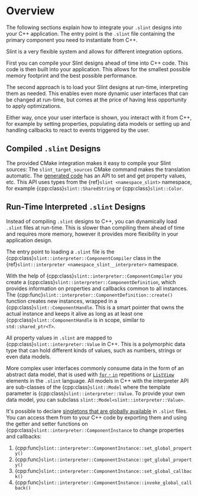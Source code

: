 
# Overview

The following sections explain how to integrate your `.slint` designs into your
C++ application. The entry point is the `.slint` file containing the primary
component you need to instantiate from C++.

Slint is a very flexible system and allows for different integration options.

First you can compile your Slint designs ahead of time into C++ code. This
code is then built into your application. This allows for the smallest
possible memory footprint and the best possible performance.

The second approach is to load your Slint designs at run-time, interpreting
them as needed. This enables even more dynamic user interfaces that can be
changed at run-time, but comes at the price of having less opportunity to apply
optimizations.

Either way, once your user interface is shown, you interact with it from C++,
for example by setting properties, populating data models or setting up and
handling callbacks to react to events triggered by the user.

## Compiled `.slint` Designs

The provided CMake integration makes it easy to compile your Slint sources:
The `slint_target_sources` CMake command makes the translation automatic. The
[generated code](generated_code.md) has an API to set and get property values,
etc. This API uses types from the {ref}`slint <namespace_slint>` namespace, for
example {cpp:class}`slint::SharedString` or {cpp:class}`slint::Color`.

## Run-Time Interpreted `.slint` Designs

Instead of compiling `.slint` designs to C++, you can dynamically load `.slint`
files at run-time. This is slower than compiling them ahead of time and requires
more memory, however it provides more flexibility in your application design.

The entry point to loading a `.slint` file is the
{cpp:class}`slint::interpreter::ComponentCompiler` class in the
{ref}`slint::interpreter <namespace_slint__interpreter>` namespace.

With the help of {cpp:class}`slint::interpreter::ComponentCompiler` you create
a {cpp:class}`slint::interpreter::ComponentDefinition`, which provides
information on properties and callbacks common to all instances. The
{cpp:func}`slint::interpreter::ComponentDefinition::create()` function creates
new instances, wrapped in a {cpp:class}`slint::ComponentHandle`. This is a smart
pointer that owns the actual instance and keeps it alive as long as at least one
{cpp:class}`slint::ComponentHandle` is in scope, similar to
`std::shared_ptr<T>`.

All property values in `.slint` are mapped to
{cpp:class}`slint::interpreter::Value` in C++. This is a polymorphic data type
that can hold different kinds of values, such as numbers, strings or even data
models.

More complex user interfaces commonly consume data in the form of an abstract
data model, that is used with [`for` - `in`](markdown/langref.md#repetition)
repetitions or [`ListView`](markdown/widgets.md#listview) elements in the
`.slint` language. All models in C++ with the interpreter API are sub-classes
of the {cpp:class}`slint::Model` where the template parameter is
{cpp:class}`slint::interpreter::Value`. To provide your own data model, you can
subclass `slint::Model<slint::interpreter::Value>`.

It's possible to declare [singletons that are globally available](markdown/langref.md#global-singletons)
in `.slint` files. You can access them from to your C++ code by exporting them
and using the getter and setter functions on
{cpp:class}`slint::interpreter::ComponentInstance` to change properties and
callbacks:

1. {cpp:func}`slint::interpreter::ComponentInstance::set_global_property()`
1. {cpp:func}`slint::interpreter::ComponentInstance::get_global_property()`
1. {cpp:func}`slint::interpreter::ComponentInstance::set_global_callback()`
1. {cpp:func}`slint::interpreter::ComponentInstance::invoke_global_callback()`
